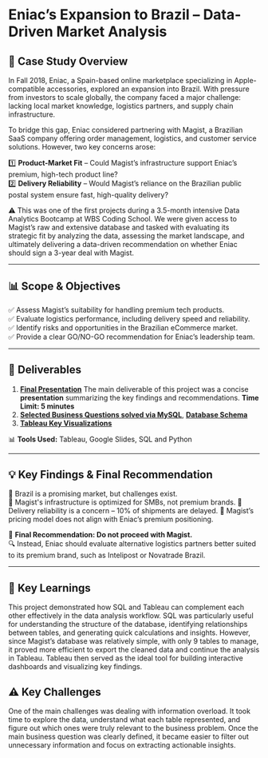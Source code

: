 # Eniac’s Expansion to Brazil – Data-Driven Market Analysis

## 📖 Case Study Overview
In Fall 2018, Eniac, a Spain-based online marketplace specializing in Apple-compatible accessories, explored an expansion into Brazil. With pressure from investors to scale globally, the company faced a major challenge: lacking local market knowledge, logistics partners, and supply chain infrastructure.

To bridge this gap, Eniac considered partnering with Magist, a Brazilian SaaS company offering order management, logistics, and customer service solutions. However, two key concerns arose:

1️⃣ **Product-Market Fit** – Could Magist’s infrastructure support Eniac’s premium, high-tech product line?  
2️⃣ **Delivery Reliability** – Would Magist’s reliance on the Brazilian public postal system ensure fast, high-quality delivery?  

 ⚠️ This was one of the first projects during a 3.5-month intensive Data Analytics Bootcamp at WBS Coding School. We were given access to Magist’s raw and extensive database and tasked with evaluating its strategic fit by analyzing the data, assessing the market landscape, and ultimately delivering a data-driven recommendation on whether Eniac should sign a 3-year deal with Magist.

---

## 📊 Scope & Objectives
✅ Assess Magist’s suitability for handling premium tech products.  
✅ Evaluate logistics performance, including delivery speed and reliability.  
✅ Identify risks and opportunities in the Brazilian eCommerce market.  
✅ Provide a clear GO/NO-GO recommendation for Eniac’s leadership team.  

---

## 📝 Deliverables
1. [**Final Presentation**](https://github.com/JCKrug/Data_Analytics/raw/main/SQL%26Tableau_E-Commerce_Market_Expansion/20250109_Findings_Presentation_A_data-driven_compatibility_check.pdf) The main deliverable of this project was a concise **presentation** summarizing the key findings and recommendations. **Time Limit: 5 minutes**
2. [**Selected Business Questions solved via MySQL**](https://github.com/JCKrug/Data_Analytics/blob/main/SQL%26Tableau_E-Commerce_Market_Expansion/Business_questions_Magist.sql), [**Database Schema**](https://github.com/JCKrug/Data_Analytics/blob/main/SQL%26Tableau_E-Commerce_Market_Expansion/magist_database_schema_sql.pdf) 
3. [**Tableau Key Visualizations**](https://public.tableau.com/app/profile/yuliia.tisnozub/viz/EniacProject_17363059356760/Dashboard12)

📊 **Tools Used:** Tableau, Google Slides, SQL and Python


---

##  💡 Key Findings & Final Recommendation
📌 Brazil is a promising market, but challenges exist.  
📌 Magist's infrastructure is optimized for SMBs, not premium brands.
📌 Delivery reliability is a concern – 10% of shipments are delayed.
📌 Magist’s pricing model does not align with Eniac’s premium positioning. 

📢 **Final Recommendation: Do not proceed with Magist.**  
🔍 Instead, Eniac should evaluate alternative logistics partners better suited to its premium brand, such as Intelipost or Novatrade Brazil.  

---

## 🔑 Key Learnings
This project demonstrated how SQL and Tableau can complement each other effectively in the data analysis workflow. SQL was particularly useful for understanding the structure of the database, identifying relationships between tables, and generating quick calculations and insights. However, since Magist’s database was relatively simple, with only 9 tables to manage, it proved more efficient to export the cleaned data and continue the analysis in Tableau. Tableau then served as the ideal tool for building interactive dashboards and visualizing key findings.

## ⚠️ Key Challenges
One of the main challenges was dealing with information overload. It took time to explore the data, understand what each table represented, and figure out which ones were truly relevant to the business problem. Once the main business question was clearly defined, it became easier to filter out unnecessary information and focus on extracting actionable insights.

